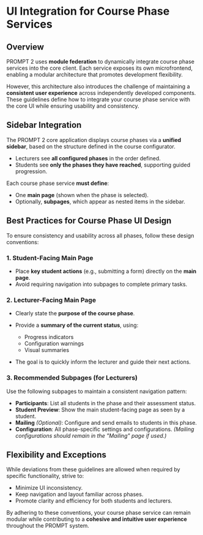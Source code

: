 # UI Integration for Course Phase Services

## Overview

PROMPT 2 uses **module federation** to dynamically integrate course phase services into the core client. Each service exposes its own microfrontend, enabling a modular architecture that promotes development flexibility.

However, this architecture also introduces the challenge of maintaining a **consistent user experience** across independently developed components. These guidelines define how to integrate your course phase service with the core UI while ensuring usability and consistency.

## Sidebar Integration

The PROMPT 2 core application displays course phases via a **unified sidebar**, based on the structure defined in the course configurator.

- Lecturers see **all configured phases** in the order defined.
- Students see **only the phases they have reached**, supporting guided progression.

Each course phase service **must define**:

- One **main page** (shown when the phase is selected).
- Optionally, **subpages**, which appear as nested items in the sidebar.


## Best Practices for Course Phase UI Design

To ensure consistency and usability across all phases, follow these design conventions:

### 1. Student-Facing Main Page

* Place **key student actions** (e.g., submitting a form) directly on the **main page**.
* Avoid requiring navigation into subpages to complete primary tasks.

### 2. Lecturer-Facing Main Page

* Clearly state the **purpose of the course phase**.
* Provide a **summary of the current status**, using:

  * Progress indicators
  * Configuration warnings
  * Visual summaries
* The goal is to quickly inform the lecturer and guide their next actions.

### 3. Recommended Subpages (for Lecturers)

Use the following subpages to maintain a consistent navigation pattern:

* **Participants**: List all students in the phase and their assessment status.
* **Student Preview**: Show the main student-facing page as seen by a student.
* **Mailing** *(Optional)*: Configure and send emails to students in this phase.
* **Configuration**: All phase-specific settings and configurations.
  *(Mailing configurations should remain in the "Mailing" page if used.)*

## Flexibility and Exceptions

While deviations from these guidelines are allowed when required by specific functionality, strive to:

* Minimize UI inconsistency.
* Keep navigation and layout familiar across phases.
* Promote clarity and efficiency for both students and lecturers.

By adhering to these conventions, your course phase service can remain modular while contributing to a **cohesive and intuitive user experience** throughout the PROMPT system.

